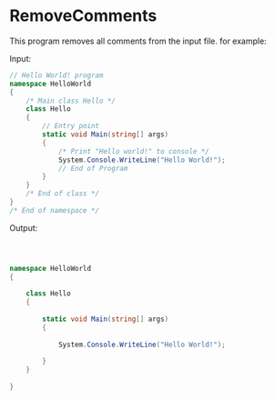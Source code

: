 # RemoveComments

This program removes all comments from the input file. for example:

Input:
```c#
// Hello World! program
namespace HelloWorld
{
    /* Main class Hello */
    class Hello
    {
        // Entry point
        static void Main(string[] args)
        {
            /* Print "Hello world!" to console */
            System.Console.WriteLine("Hello World!");
            // End of Program
        }
    }
    /* End of class */
}
/* End of namespace */
```

Output:

```c#



namespace HelloWorld
{
    
    class Hello
    {
        
        static void Main(string[] args)
        {
            
            System.Console.WriteLine("Hello World!");
            
        }
    }
    
}

```
